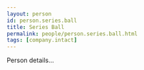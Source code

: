 ```yaml
---
layout: person
id: person.series.ball
title: Series Ball
permalink: people/person.series.ball.html
tags: [company.intact]
---
```


Person details...